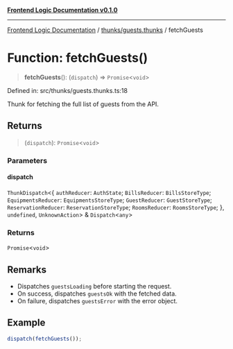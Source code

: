 [**Frontend Logic Documentation v0.1.0**](../../../README.md)

***

[Frontend Logic Documentation](../../../modules.md) / [thunks/guests.thunks](../README.md) / fetchGuests

# Function: fetchGuests()

> **fetchGuests**(): (`dispatch`) => `Promise`\<`void`\>

Defined in: src/thunks/guests.thunks.ts:18

Thunk for fetching the full list of guests from the API.

## Returns

> (`dispatch`): `Promise`\<`void`\>

### Parameters

#### dispatch

`ThunkDispatch`\<\{ `authReducer`: `AuthState`; `BillsReducer`: `BillsStoreType`; `EquipmentsReducer`: `EquipmentsStoreType`; `GuestReducer`: `GuestStoreType`; `ReservationReducer`: `ReservationStoreType`; `RoomsReducer`: `RoomsStoreType`; \}, `undefined`, `UnknownAction`\> & `Dispatch`\<`any`\>

### Returns

`Promise`\<`void`\>

## Remarks

- Dispatches `guestsLoading` before starting the request.
- On success, dispatches `guestsOk` with the fetched data.
- On failure, dispatches `guestsError` with the error object.

## Example

```ts
dispatch(fetchGuests());
```
